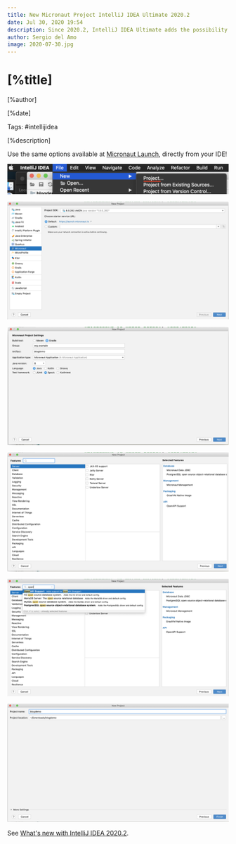 ```yaml
---
title: New Micronaut Project IntelliJ IDEA Ultimate 2020.2
date: Jul 30, 2020 19:54
description: Since 2020.2, IntelliJ IDEA Ultimate adds the possibility to create new Micronaut projects directly from the wizard.
author: Sergio del Amo
image: 2020-07-30.jpg
---
```


# [%title]

[%author]

[%date]

Tags: #intellijidea

[%description]

Use the same options available at [Micronaut Launch](http://launch.micronaut.io), directly from your IDE!

![IntelliJ IDEA - File - New - Project](2020-07-30-intellij-micronaut-new-project-0.png)

![IntelliJ IDEA New Project Micronaut ](2020-07-30-intellij-micronaut-new-project-1.png)

![IntelliJ IDEA Micronaut Project Settings](2020-07-30-intellij-micronaut-new-project-2.png)

![IntelliJ IDEA Micronaut Project Features](2020-07-30-intellij-micronaut-new-project-3.png)

![IntelliJ IDEA Micronaut Project Features Autocomplete](2020-07-30-intellij-micronaut-new-project-4.png)

![IntelliJ IDEA Project name and location](2020-07-30-intellij-micronaut-new-project-5.png)

See [What's new with IntelliJ IDEA 2020.2](https://www.jetbrains.com/idea/whatsnew/#whats-new-20202).
